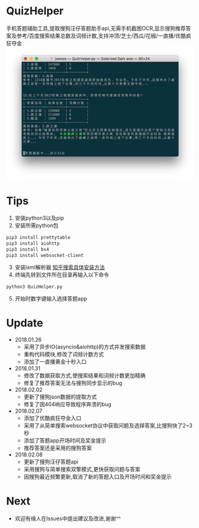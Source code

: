 # QuizHelper
手机答题辅助工具,提取搜狗汪仔答题助手api,无需手机截图OCR,显示搜狗推荐答案及参考/百度搜索结果总数及词频计数,支持冲顶/芝士/西瓜/花椒/一直播/优酷疯狂夺金
![Screenshots](https://github.com/joanwe/QuizHelper/blob/master/Screenshots.png)
# Tips
1. 安装python3以及pip
2. 安装所需python包

```
pip3 install prettytable  
pip3 install aiohttp
pip3 install bs4
pip3 install websocket-client
```
3. 安装lxml解析器 [知乎搜索具体安装方法](https://www.zhihu.com/question/30047496/answer/108902875)
4. 终端先转到文件所在目录再输入以下命令

```
python3 QuizHelper.py
```
5. 开始时数字键输入选择答题app

# Update
* 2018.01.26
  - 采用了异步IO(asyncio&aiohttp)的方式并发搜索数据
  - 重构代码模块,修改了词频计数方式
  - 添加了一直播黄金十秒入口
* 2018.01.31
  * 修改了数据获取方式,使搜索结果和词频计数更加精确
  * 修复了推荐答案无法与搜狗同步显示的bug
* 2018.02.02
  * 更新了搜狗json数据的提取方式
  * 修复了因404响应导致程序奔溃的bug
* 2018.02.07
  * 添加了优酷疯狂夺金入口
  * 采用了从简单搜索websocket协议中获取问题及选择答案,比搜狗快了2~3秒
  * 添加了答题app开场时间及奖金提示
  * 推荐答案还是采用的搜狗答案
* 2018.02.08
  * 更新了搜狗汪仔答题api
  * 采用搜狗与简单搜索双擎模式,更快获取问题与答案
  * 因搜狗最近频繁更新,取消了新的答题入口及开场时间和奖金提示

# Next

- 欢迎有缘人在Issues中提出建议及改进,谢谢^^

  ​


